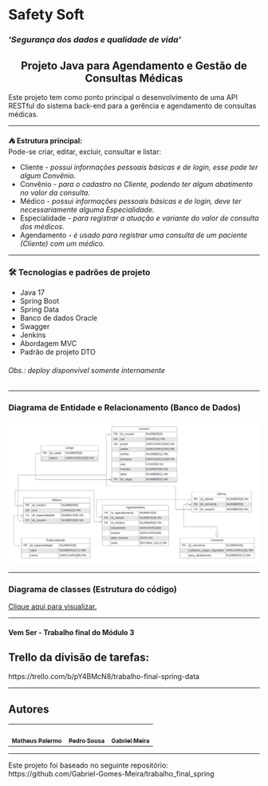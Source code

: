 # Safety Soft
<h3> <i> 'Segurança dos dados e qualidade de vida' </i> </h3>
<h2 style="text-align: center" >Projeto Java para Agendamento e Gestão de Consultas Médicas</h2>

<p>
    Este projeto tem como ponto principal o desenvolvimento de uma API RESTful do sistema back-end para a gerência e agendamento de consultas médicas.
</p>
<hr>
<p>
    <strong> ⛺ Estrutura principal:</strong>
    <br>Pode-se criar, editar, excluir, consultar e listar:
    <ul>
        <li>Cliente - <i>possui informações pessoais básicas e de login, esse pode ter algum Convênio.</i></li>
        <li>Convênio - <i>para o cadastro no Cliente, podendo ter algum abatimento no valor da consulta.</i></li>
        <li>Médico - <i>possui informações pessoais básicas e de login, deve ter necessariamente alguma Especialidade.</i></li>
        <li>Especialidade - <i>para registrar a atuação e variante do valor de consulta dos médicos.</i></li>
        <li>Agendamento - <i>é usado para registrar uma consulta de um paciente (Cliente) com um médico.</i></li>
    </ul>
   </p>
<hr>

### 🛠 Tecnologias e padrões de projeto
<ul>
    <li>Java 17</li>
    <li>Spring Boot</li>
    <li>Spring Data</li>
    <li>Banco de dados Oracle</li>
    <li>Swagger</li>
    <li>Jenkins</li>
    <li>Abordagem MVC</li>
    <li>Padrão de projeto DTO</li>
</ul>
<h6><i> Obs.: deploy disponvível somente internamente</i></h6>
<hr>

### Diagrama de Entidade e Relacionamento (Banco de Dados)
<img src="docs/ER.png">

<hr>

### Diagrama de classes (Estrutura do código)

<a href="docs/Diagrama_de_Classes.png">Clique aqui para visualizar.</a>

<hr>

#### Vem Ser - Trabalho final do Módulo 3
## Trello da divisão de tarefas:
<p>https://trello.com/b/pY4BMcN8/trabalho-final-spring-data</p>

<hr>
<h2>Autores</h2> 
<table>
  <tr>
    <td align="center"><a href="https://github.com/matheus1629"><img style="border-radius: 50%;" src="https://avatars.githubusercontent.com/u/89110918?v=4" width="100px;" alt=""/><br /><sub><b>Matheus Palermo</b></sub></a><br /></td>
    <td align="center"><a href="https://github.com/pedro-s-20"><img style="border-radius: 50%;" src="https://avatars.githubusercontent.com/u/63027972?v=4" width="100px;" alt=""/><br /><sub><b>Pedro Sousa</b></sub></a><br /></td>
    <td align="center"><a href="https://github.com/Gabriel-Gomes-Meira"><img style="border-radius: 50%;" src="https://avatars.githubusercontent.com/u/62515106?v=4" width="100px;" alt=""/><br /><sub><b>Gabriel Meira</b></sub></a><br /></td>
  </tr>
</table>

<hr>
<p>Este projeto foi baseado no seguinte repositório: https://github.com/Gabriel-Gomes-Meira/trabalho_final_spring</p>
